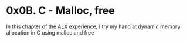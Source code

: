 # 0x0B. C - Malloc, free
In this chapter of the ALX experience, I try my hand at dynamic memory allocation in C using malloc and free

